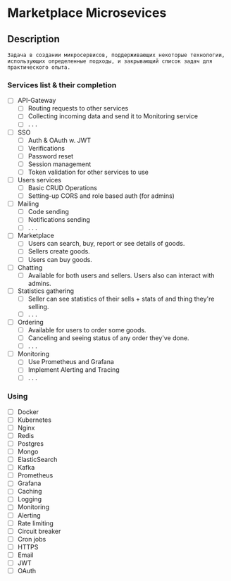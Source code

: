 # Marketplace Microsevices

## Description
    Задача в создании микросервисов, поддерживающих некоторые технологии, 
    использующих определенные подходы, и закрывающий список задач для практического опыта.

### Services list & their completion
- [ ] API-Gateway
  - [ ] Routing requests to other services
  - [ ] Collecting incoming data and send it to Monitoring service
  - [ ] . . .
- [ ] SSO
  - [ ] Auth & OAuth w. JWT
  - [ ] Verifications
  - [ ] Password reset
  - [ ] Session management
  - [ ] Token validation for other services to use
- [ ] Users services
    - [ ] Basic CRUD Operations
    - [ ] Setting-up CORS and role based auth (for admins) 
- [ ] Mailing
  - [ ] Code sending
  - [ ] Notifications sending
  - [ ] . . .
- [ ] Marketplace
  - [ ] Users can search, buy, report or see details of goods.
  - [ ] Sellers create goods.
  - [ ] Users can buy goods.
- [ ] Chatting
  - [ ] Available for both users and sellers. Users also can interact with admins.
- [ ] Statistics gathering
  - [ ] Seller can see statistics of their sells + stats of and thing they're selling.
  - [ ] . . .
- [ ] Ordering
  - [ ] Available for users to order some goods.
  - [ ] Canceling and seeing status of any order they've done.
  - [ ] . . .
- [ ] Monitoring
  - [ ] Use Prometheus and Grafana
  - [ ] Implement Alerting and Tracing
  - [ ] . . .

### Using
- [ ] Docker
- [ ] Kubernetes
- [ ] Nginx
- [ ] Redis
- [ ] Postgres
- [ ] Mongo
- [ ] ElasticSearch
- [ ] Kafka
- [ ] Prometheus
- [ ] Grafana
- [ ] Caching
- [ ] Logging
- [ ] Monitoring
- [ ] Alerting
- [ ] Rate limiting
- [ ] Circuit breaker
- [ ] Cron jobs
- [ ] HTTPS
- [ ] Email
- [ ] JWT
- [ ] OAuth
